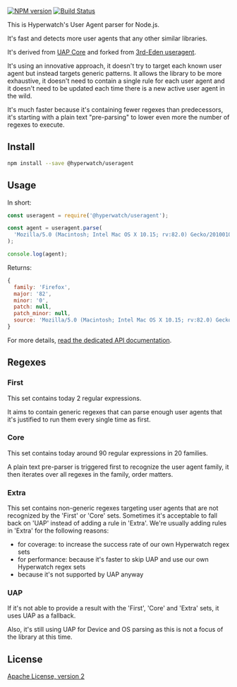 [![NPM version](https://img.shields.io/npm/v/@hyperwatch/useragent)](https://www.npmjs.com/package/@hyperwatch/useragent) [![Build Status](https://github.com/hyperwatch/useragent/workflows/CI/badge.svg)](https://github.com/hyperwatch/useragent/actions?query=workflow%3ACI)

This is Hyperwatch's User Agent parser for Node.js.

It's fast and detects more user agents that any other similar libraries.

It's derived from [UAP Core](https://github.com/ua-parser/uap-core) and forked from [3rd-Eden useragent](https://github.com/3rd-Eden/useragent).

It's using an innovative approach, it doesn't try to target each known user agent but instead targets generic patterns. It allows the library to be more exhaustive, it doesn't need to contain a single rule for each user agent and it doesn't need to be updated each time there is a new active user agent in the wild.

It's much faster because it's containing fewer regexes than predecessors, it's starting with a plain text "pre-parsing" to lower even more the number of regexes to execute.

## Install

```bash
npm install --save @hyperwatch/useragent
```

## Usage

In short:

```js
const useragent = require('@hyperwatch/useragent');

const agent = useragent.parse(
  'Mozilla/5.0 (Macintosh; Intel Mac OS X 10.15; rv:82.0) Gecko/20100101 Firefox/82.0'
);

console.log(agent);
```

Returns:

```js
{
  family: 'Firefox',
  major: '82',
  minor: '0',
  patch: null,
  patch_minor: null,
  source: 'Mozilla/5.0 (Macintosh; Intel Mac OS X 10.15; rv:82.0) Gecko/20100101 Firefox/82.0'
}
```

For more details, [read the dedicated API documentation](docs/API.md).

## Regexes

### First

This set contains today 2 regular expressions.

It aims to contain generic regexes that can parse enough user agents that it's justified to run them every single time as first.

### Core

This set contains today around 90 regular expressions in 20 families.

A plain text pre-parser is triggered first to recognize the user agent family, it then iterates over all regexes in the family, order matters.

### Extra

This set contains non-generic regexes targeting user agents that are not recognized by the 'First' or 'Core' sets. Sometimes it's acceptable to fall back on 'UAP' instead of adding a rule in 'Extra'. We're usually adding rules in 'Extra' for the following reasons:

- for coverage: to increase the success rate of our own Hyperwatch regex sets
- for performance: because it's faster to skip UAP and use our own Hyperwatch regex sets
- because it's not supported by UAP anyway

### UAP

If it's not able to provide a result with the 'First', 'Core' and 'Extra' sets, it uses UAP as a fallback.

Also, it's still using UAP for Device and OS parsing as this is not a focus of the library at this time.

## License

[Apache License, version 2](LICENSE)
